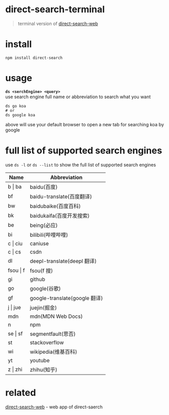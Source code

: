 # direct-search-terminal

> terminal version of [direct-search-web](https://github.com/CiroLee/direct-search)

# install

```shell
npm install direct-search
```

# usage

**`ds <serchEngine> <query>`**  
use search engine full name or abbreviation to search what you want

```shell
ds go koa
# or
ds google koa
```

above will use your default browser to open a new tab for searching koa by google

# full list of supported search engines

use `ds -l` or `ds --list` to show the full list of supported search engines

| Name      | Abbreviation                  |
| --------- | ----------------------------- |
| b \| ba   | baidu(百度)                   |
| bf        | baidu-translate(百度翻译)     |
| bw        | baidubaike(百度百科)          |
| bk        | baidukaifa(百度开发搜索)      |
| be        | being(必应)                   |
| bi        | bilibili(哔哩哔哩)            |
| c \| ciu  | caniuse                       |
| c \| cs   | csdn                          |
| dl        | deepl-translate(deepl 翻译)   |
| fsou \| f | fsou(f 搜)                    |
| gi        | github                        |
| go        | google(谷歌)                  |
| gf        | google-translate(google 翻译) |
| j \| jue  | juejin(掘金)                  |
| mdn       | mdn(MDN Web Docs)             |
| n         | npm                           |
| se \| sf  | segmentfault(思否)            |
| st        | stackoverflow                 |
| wi        | wikipedia(维基百科)           |
| yt        | youtube                       |
| z \| zhi  | zhihu(知乎)                   |

# related

[direct-search-web](https://github.com/CiroLee/direct-search) - web app of direct-saerch
